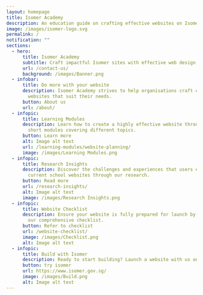 ```yaml
---
layout: homepage
title: Isomer Academy
description: An education guide on crafting effective websites on Isomer.
image: /images/isomer-logo.svg
permalink: /
notification: ""
sections:
  - hero:
      title: Isomer Academy
      subtitle: Craft impactful Isomer sites with effective web design strategies
      url: /contact-us/
      background: /images/Banner.png
  - infobar:
      title: Do more with your website
      description: Isomer Academy strives to help organisations craft effective
        websites that suit their needs.
      button: About us
      url: /about/
  - infopic:
      title: Learning Modules
      description: Learn how to create a highly effective website through a series of
        short modules covering different topics.
      button: Learn more
      alt: Image alt text
      url: /learning-modules/website-planning/
      image: /images/Learning Modules.png
  - infopic:
      title: Research Insights
      description: Discover the challenges and experiences that users encounter on
        current school websites through our research.
      button: Read more
      url: /research-insights/
      alt: Image alt text
      image: /images/Research Insights.png
  - infopic:
      title: Website Checklist
      description: Ensure your website is fully prepared for launch by referring to
        our comprehensive checklist.
      button: Refer to checklist
      url: /website-checklist/
      image: /images/Checklist.png
      alt: Image alt text
  - infopic:
      title: Build with Isomer
      description: Ready to start building? Launch a website with us on Isomer.
      button: try isomer
      url: https://www.isomer.gov.sg/
      image: /images/Build.png
      alt: Image alt text
---
```

